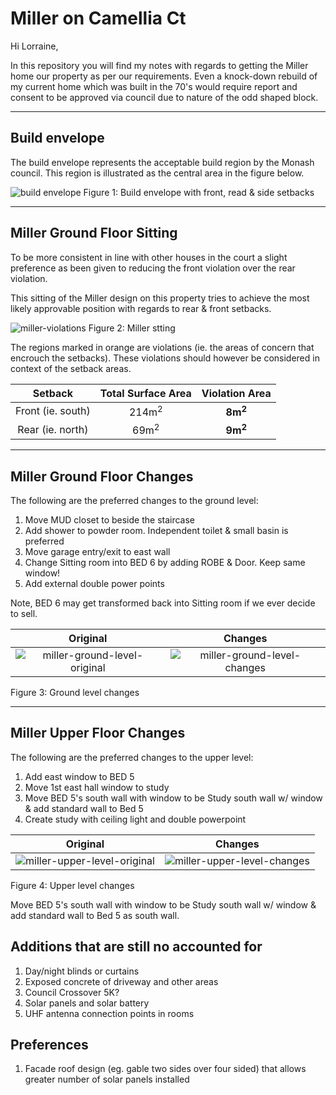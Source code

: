 # Miller on Camellia Ct

Hi Lorraine,

In this repository you will find my notes with regards to getting the Miller home our property as per our requirements. Even a knock-down rebuild of my current home which was built in the 70's would require report and consent to be approved via council due to nature of the odd shaped block.

---
## Build envelope

The build envelope represents the acceptable build region by the Monash council. This region is illustrated as the central area in the figure below.

![build envelope](./build-envelope.svg)
Figure 1: Build envelope with front, read & side setbacks 

---
## Miller Ground Floor Sitting

To be more consistent in line with other houses in the court a slight preference as been given to reducing the front violation over the rear violation. 

This sitting of the Miller design on this property tries to achieve the most likely approvable position with regards to rear & front setbacks.

![miller-violations](./miller-violations.svg)
Figure 2: Miller stting 

The regions marked in orange are violations (ie. the areas of concern that encrouch the setbacks). These violations should however be considered in context of the setback areas.

|Setback|Total Surface Area|Violation Area|
|:---:|:---:|:---:|
|Front (ie. south)|214m<sup>2</sup>|**8m<sup>2</sup>**|
|Rear (ie. north)|69m<sup>2</sup>|**9m<sup>2</sup>**|


---
## Miller Ground Floor Changes

The following are the preferred changes to the ground level:

1. Move MUD closet to beside the staircase
2. Add shower to powder room. Independent toilet & small basin is preferred
3. Move garage entry/exit to east wall
4. Change Sitting room into BED 6 by adding ROBE & Door. Keep same window! 
5. Add external double power points


Note, BED 6 may get transformed back into Sitting room if we ever decide to sell.

|Original|Changes|
|:---:|:---:|
|![miller-ground-level-original](./miller-ground-level-original.svg)|![miller-ground-level-changes](./miller-ground-level-changes.svg)|

Figure 3: Ground level changes 

---

## Miller Upper Floor Changes

The following are the preferred changes to the upper level:

1. Add east window to BED 5
2. Move 1st east hall window to study
3. Move BED 5's south wall with window to be Study south wall w/ window & add standard wall to Bed 5 
4. Create study with ceiling light and double powerpoint

|Original|Changes|
|:---:|:---:|
|![miller-upper-level-original](./miller-upper-level-original.svg)|![miller-upper-level-changes](./miller-upper-level-changes.svg)|

Figure 4: Upper level changes 


Move BED 5's south wall with window to be Study south wall w/ window & add standard wall to Bed 5 as south wall. 


## Additions that are still no accounted for

1. Day/night blinds or curtains
2. Exposed concrete of driveway and other areas
3. Council Crossover 5K?
4. Solar panels and solar battery
5. UHF antenna connection points in rooms


## Preferences

1. Facade roof design (eg. gable two sides over four sided) that allows greater number of solar panels installed 